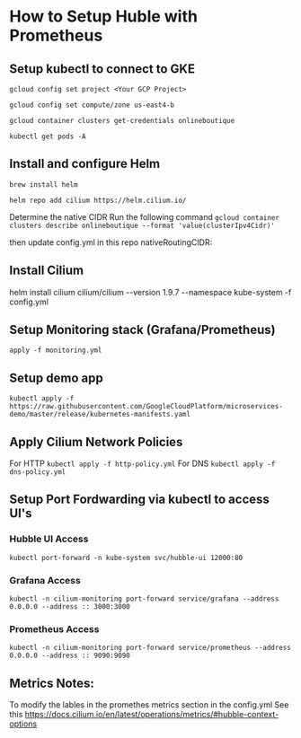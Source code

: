 # How to Setup Huble with Prometheus

## Setup kubectl to connect to GKE


`gcloud config set project <Your GCP Project>`

`gcloud config set compute/zone us-east4-b`

`gcloud container clusters get-credentials onlineboutique`

`kubectl get pods -A`

## Install and configure Helm
`brew install helm`

`helm repo add cilium https://helm.cilium.io/`

Determine the native CIDR
Run the following command
 `gcloud container clusters describe onlineboutique --format 'value(clusterIpv4Cidr)'`

then update config.yml in this repo
nativeRoutingCIDR: <the value of command above>


## Install Cilium
helm install cilium cilium/cilium --version 1.9.7 --namespace kube-system -f config.yml

## Setup Monitoring stack (Grafana/Prometheus)
`apply -f monitoring.yml`

## Setup demo app
`kubectl apply -f https://raw.githubusercontent.com/GoogleCloudPlatform/microservices-demo/master/release/kubernetes-manifests.yaml`

## Apply Cilium Network Policies
For HTTP
`kubectl apply -f http-policy.yml`
For DNS
`kubectl apply -f dns-policy.yml`


## Setup Port Fordwarding via kubectl to access UI's

### Hubble UI Access
`kubectl port-forward -n kube-system svc/hubble-ui 12000:80`

### Grafana Access
`kubectl -n cilium-monitoring port-forward service/grafana --address 0.0.0.0 --address :: 3000:3000`

### Prometheus Access
`kubectl -n cilium-monitoring port-forward service/prometheus --address 0.0.0.0 --address :: 9090:9090`



## Metrics Notes:
To modify the lables in the promethes metrics section in the config.yml
See this https://docs.cilium.io/en/latest/operations/metrics/#hubble-context-options
